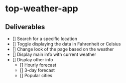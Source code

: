 # top-weather-app

## Deliverables

- [] Search for a specific location
- [] Toggle displaying the data in Fahrenheit or Celsius
- [] Change look of the page based on the weather
- [] Display main info with current weather
- [] Display other info
  - [] Hourly forecast
  - [] 3-day forecast
  - [] Popular cities